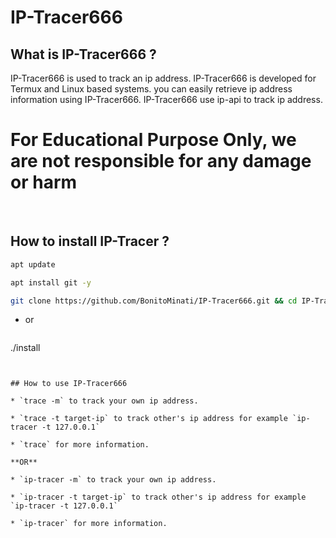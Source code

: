 # IP-Tracer666 

## What is IP-Tracer666 ?

IP-Tracer666 is used to track an ip address. IP-Tracer666 is developed for Termux and Linux based systems. you can easily retrieve ip address information using IP-Tracer666. IP-Tracer666 use ip-api to track ip address.

# For Educational Purpose Only, we are not responsible for any damage or harm

<p align="center">
<img width="47%" Photo="Photo/01.jpg"/>
<img width="40%" Photo="Photo/02.jpg"/>
</p>

## How to install IP-Tracer ?
```bash
apt update
```
```bash
apt install git -y
```
```bash
git clone https://github.com/BonitoMinati/IP-Tracer666.git && cd IP-Tracer666 && chmod +x install && sh install
```
* or
  ```bash
./install
  ```


## How to use IP-Tracer666

* `trace -m` to track your own ip address.

* `trace -t target-ip` to track other's ip address for example `ip-tracer -t 127.0.0.1`

* `trace` for more information.

**OR**

* `ip-tracer -m` to track your own ip address.

* `ip-tracer -t target-ip` to track other's ip address for example `ip-tracer -t 127.0.0.1`

* `ip-tracer` for more information.

